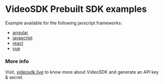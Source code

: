 # VideoSDK Prebuilt SDK examples

Example available for the following javscript frameworks:

- [angular](angular/README.md)
- [javascript](javascript/README.md)
- [react](react/README.md)
- [vue](vue/README.md)

### More info

Visit, [videosdk.live](https://www.videosdk.live/) to know more about VideoSDK and generate an API key & secret.
